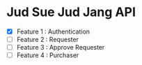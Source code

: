 # Jud Sue Jud Jang API
- [x] Feature 1 : Authentication
- [ ] Feature 2 : Requester
- [ ] Feature 3 : Approve Requester
- [ ] Feature 4 : Purchaser